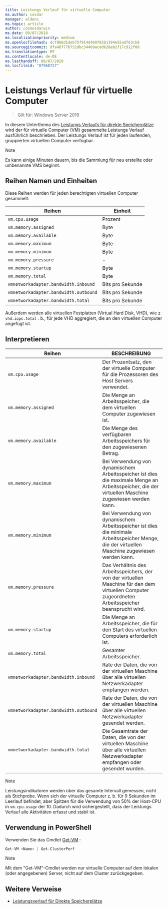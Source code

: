 ```yaml
---
title: Leistungs Verlauf für virtuelle Computer
ms.author: cosdar
manager: eldenc
ms.topic: article
author: cosmosdarwin
ms.date: 09/07/2018
ms.localizationpriority: medium
ms.openlocfilehash: dcf866d1de675f914d469783b1194e55adf63cb8
ms.sourcegitcommit: dfa48f77b751dbc34409aced628eb2f17c912f08
ms.translationtype: MT
ms.contentlocale: de-DE
ms.lasthandoff: 08/07/2020
ms.locfileid: "87968727"
---
```

# <a name="performance-history-for-virtual-machines"></a>Leistungs Verlauf für virtuelle Computer

> Gilt für: Windows Server 2019

In diesem Unterthema des [Leistungs Verlaufs für direkte Speicherplätze](performance-history.md) wird der für virtuelle Computer (VM) gesammelte Leistungs Verlauf ausführlich beschrieben. Der Leistungs Verlauf ist für jeden laufenden, gruppierten virtuellen Computer verfügbar.

   > [!NOTE]
   > Es kann einige Minuten dauern, bis die Sammlung für neu erstellte oder umbenannte VMS beginnt.

## <a name="series-names-and-units"></a>Reihen Namen und Einheiten

Diese Reihen werden für jeden berechtigten virtuellen Computer gesammelt:

| Reihen                            | Einheit             |
|-----------------------------------|------------------|
| `vm.cpu.usage`                    | Prozent          |
| `vm.memory.assigned`              | Byte            |
| `vm.memory.available`             | Byte            |
| `vm.memory.maximum`               | Byte            |
| `vm.memory.minimum`               | Byte            |
| `vm.memory.pressure`              | -                |
| `vm.memory.startup`               | Byte            |
| `vm.memory.total`                 | Byte            |
| `vmnetworkadapter.bandwidth.inbound`  | Bits pro Sekunde |
| `vmnetworkadapter.bandwidth.outbound` | Bits pro Sekunde |
| `vmnetworkadapter.bandwidth.total`    | Bits pro Sekunde |

Außerdem werden alle virtuellen Festplatten (Virtual Hard Disk, VHD), wie z `vhd.iops.total` . b., für jede VHD aggregiert, die an den virtuellen Computer angefügt ist.

## <a name="how-to-interpret"></a>Interpretieren


| Reihen                            | BESCHREIBUNG                                                                                                  |
|-----------------------------------|--------------------------------------------------------------------------------------------------------------|
| `vm.cpu.usage`                    | Der Prozentsatz, den der virtuelle Computer für die Prozessoren des Host Servers verwendet.                                   |
| `vm.memory.assigned`              | Die Menge an Arbeitsspeicher, die dem virtuellen Computer zugewiesen ist.                                                      |
| `vm.memory.available`             | Die Menge des verfügbaren Arbeitsspeichers für den zugewiesenen Betrag.                                       |
| `vm.memory.maximum`               | Bei Verwendung von dynamischem Arbeitsspeicher ist dies die maximale Menge an Arbeitsspeicher, die der virtuellen Maschine zugewiesen werden kann. |
| `vm.memory.minimum`               | Bei Verwendung von dynamischem Arbeitsspeicher ist dies die minimale Arbeitsspeicher Menge, die der virtuellen Maschine zugewiesen werden kann. |
| `vm.memory.pressure`              | Das Verhältnis des Arbeitsspeichers, der von der virtuellen Maschine für den dem virtuellen Computer zugeordneten Arbeitsspeicher beansprucht wird.            |
| `vm.memory.startup`               | Die Menge an Arbeitsspeicher, die für den Start des virtuellen Computers erforderlich ist.                                            |
| `vm.memory.total`                 | Gesamter Arbeitsspeicher. |
| `vmnetworkadapter.bandwidth.inbound`  | Rate der Daten, die von der virtuellen Maschine über alle virtuellen Netzwerkadapter empfangen werden.                        |
| `vmnetworkadapter.bandwidth.outbound` | Rate der Daten, die von der virtuellen Maschine über alle virtuellen Netzwerkadapter gesendet werden.                            |
| `vmnetworkadapter.bandwidth.total`    | Die Gesamtrate der Daten, die von der virtuellen Maschine über alle virtuellen Netzwerkadapter empfangen oder gesendet wurden.          |

   > [!NOTE]
   > Leistungsindikatoren werden über das gesamte Intervall gemessen, nicht als Stichprobe. Wenn sich der virtuelle Computer z. b. für 9 Sekunden im Leerlauf befindet, aber Spitzen für die Verwendung von 50% der Host-CPU in `vm.cpu.usage` der 10. Dadurch wird sichergestellt, dass der Leistungs Verlauf alle Aktivitäten erfasst und stabil ist.

## <a name="usage-in-powershell"></a>Verwendung in PowerShell

Verwenden Sie das Cmdlet [Get-VM](/powershell/module/hyper-v/get-vm) :

```PowerShell
Get-VM <Name> | Get-ClusterPerf
```

   > [!NOTE]
   > Mit dem "Get-VM"-Cmdlet werden nur virtuelle Computer auf dem lokalen (oder angegebenen) Server, nicht auf dem Cluster zurückgegeben.

## <a name="additional-references"></a>Weitere Verweise

- [Leistungsverlauf für Direkte Speicherplätze](performance-history.md)
